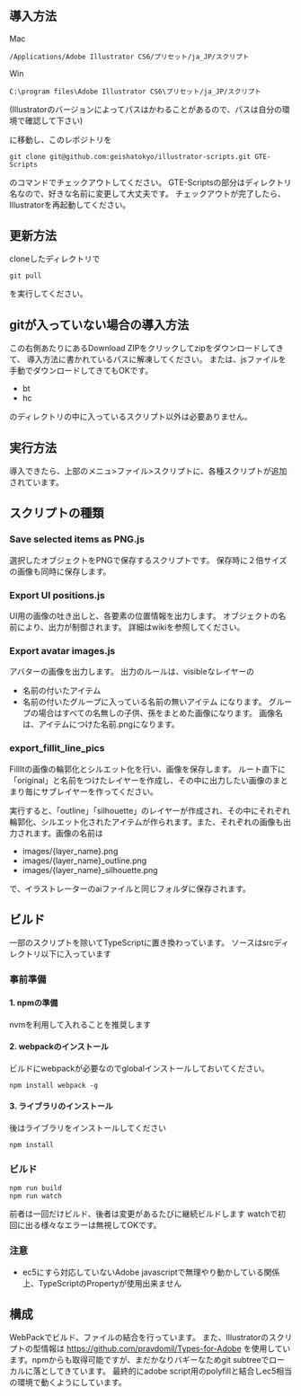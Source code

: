 #

## 導入方法

Mac

    /Applications/Adobe Illustrator CS6/プリセット/ja_JP/スクリプト

Win

    C:\program files\Adobe Illustrator CS6\プリセット/ja_JP/スクリプト

(Illustratorのバージョンによってパスはかわることがあるので、パスは自分の環境で確認して下さい)

に移動し、このレポジトリを

    git clone git@github.com:geishatokyo/illustrator-scripts.git GTE-Scripts
    
のコマンドでチェックアウトしてください。
GTE-Scriptsの部分はディレクトリ名なので、好きな名前に変更して大丈夫です。
チェックアウトが完了したら、Illustratorを再起動してください。

## 更新方法

cloneしたディレクトリで

    git pull

を実行してください。


## gitが入っていない場合の導入方法

この右側あたりにあるDownload ZIPをクリックしてzipをダウンロードしてきて、
導入方法に書かれているパスに解凍してください。
または、jsファイルを手動でダウンロードしてきてもOKです。

* bt
* hc

のディレクトリの中に入っているスクリプト以外は必要ありません。


## 実行方法

導入できたら、上部のメニュ>ファイル>スクリプトに、各種スクリプトが追加されています。



## スクリプトの種類

### Save selected items as PNG.js

選択したオブジェクトをPNGで保存するスクリプトです。
保存時に２倍サイズの画像も同時に保存します。

### Export UI positions.js

UI用の画像の吐き出しと、各要素の位置情報を出力します。
オブジェクトの名前により、出力が制御されます。
詳細はwikiを参照してください。


### Export avatar images.js

アバターの画像を出力します。
出力のルールは、visibleなレイヤーの
* 名前の付いたアイテム
* 名前の付いたグループに入っている名前の無いアイテム
になります。
グループの場合はすべての名無しの子供、孫をまとめた画像になります。
画像名は、アイテムにつけた名前.pngになります。

### export_fillit_line_pics

FillItの画像の輪郭化とシルエット化を行い、画像を保存します。
ルート直下に「original」と名前をつけたレイヤーを作成し、その中に出力したい画像のまとまり毎にサブレイヤーを作ってください。

実行すると、「outline」「silhouette」のレイヤーが作成され、その中にそれぞれ輪郭化、シルエット化されたアイテムが作られます。また、それぞれの画像も出力されます。画像の名前は
* images/{layer_name}.png
* images/{layer_name}_outline.png
* images/{layer_name}_silhouette.png

で、イラストレーターのaiファイルと同じフォルダに保存されます。



## ビルド

一部のスクリプトを除いてTypeScriptに置き換わっています。
ソースはsrcディレクトリ以下に入っています

### 事前準備

#### 1. npmの準備

nvmを利用して入れることを推奨します


#### 2. webpackのインストール

ビルドにwebpackが必要なのでglobalインストールしておいてください。

    npm install webpack -g

#### 3. ライブラリのインストール

後はライブラリをインストールしてください

    npm install

### ビルド

    npm run build
    npm run watch

前者は一回だけビルド、後者は変更があるたびに継続ビルドします
watchで初回に出る様々なエラーは無視してOKです。

### 注意

* ec5にすら対応していないAdobe javascriptで無理やり動かしている関係上、TypeScriptのPropertyが使用出来ません

## 構成

WebPackでビルド、ファイルの結合を行っています。
また、Illustratorのスクリプトの型情報は
https://github.com/pravdomil/Types-for-Adobe
を使用しています。npmからも取得可能ですが、まだかなりバギーなためgit subtreeでローカルに落としてきています。
最終的にadobe script用のpolyfillと結合しec5相当の環境で動くようにしています。